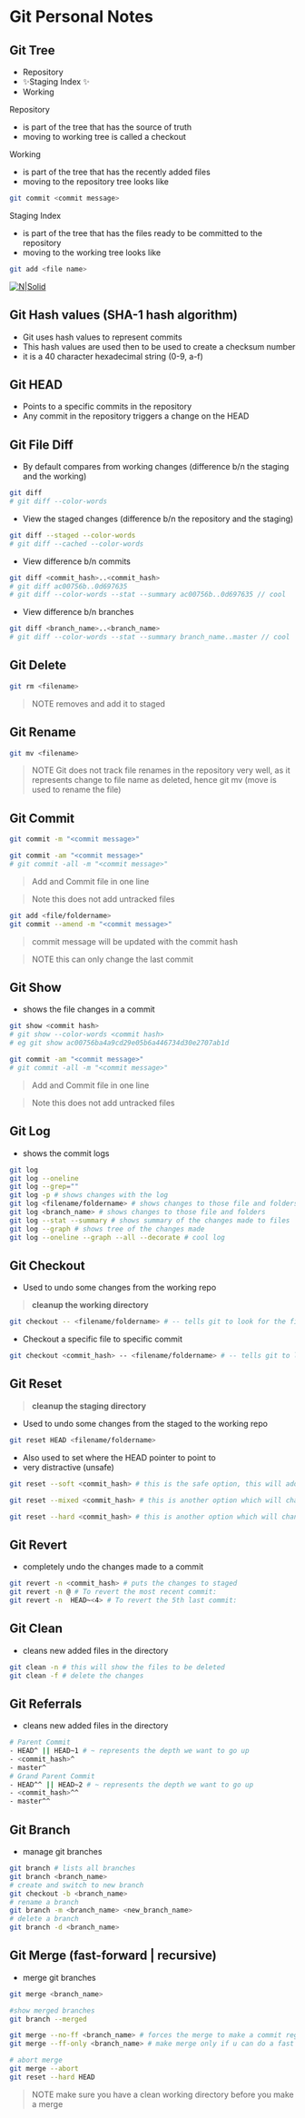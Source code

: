 # Git Personal Notes

## Git Tree

- Repository
- ✨Staging Index ✨
- Working


Repository 
- is part of the tree that has the source of truth
- moving to working tree is called a checkout

Working
- is part of the tree that has the recently added files 
- moving to the repository tree looks like
```sh
git commit <commit message>
```

Staging Index
- is part of the tree that has the files ready to be committed to the repository 
- moving to the working tree looks like
```sh
git add <file name>
```
 
[![N|Solid](https://www.designveloper.com/wp-content/uploads/2020/01/Screen-Shot-2020-01-15-at-16.53.18-1024x673.png)](https://www.designveloper.com/blog/git-concepts-architecture/)


## Git Hash values (SHA-1 hash algorithm)
- Git uses hash values to represent commits
- This hash values are used then to be used to create a checksum number 
- it is a 40 character hexadecimal string (0-9, a-f)

## Git HEAD
- Points to a specific commits in the repository
- Any commit in the repository triggers a change on the HEAD


## Git File Diff
- By default compares from working changes (difference b/n the staging and the working)
```sh
git diff
# git diff --color-words 
```
- View the staged changes  (difference b/n the repository and the staging)
```sh
git diff --staged --color-words
# git diff --cached --color-words
```
- View difference b/n commits
```sh
git diff <commit_hash>..<commit_hash>
# git diff ac00756b..0d697635
# git diff --color-words --stat --summary ac00756b..0d697635 // cool
```
- View difference b/n branches
```sh
git diff <branch_name>..<branch_name>
# git diff --color-words --stat --summary branch_name..master // cool
```

## Git Delete
```sh
git rm <filename>
```
> NOTE removes and add it to staged

## Git Rename
```sh
git mv <filename>
```
> NOTE Git does not track file renames in the repository very well, as it represents change to file name as deleted, hence git mv (move is used to rename the file)

## Git Commit
```sh
git commit -m "<commit message>"
```

```sh
git commit -am "<commit message>" 
# git commit -all -m "<commit message>"
```
> Add and Commit file in one line

> Note this does not add untracked files

```sh
git add <file/foldername>
git commit --amend -m "<commit message>" 
```
> commit message will be updated with the commit hash

> NOTE this can only change the last commit

## Git Show
- shows the file changes in a commit 
```sh
git show <commit hash>
# git show --color-words <commit hash>
# eg git show ac00756ba4a9cd29e05b6a446734d30e2707ab1d
```

```sh
git commit -am "<commit message>" 
# git commit -all -m "<commit message>"
```
> Add and Commit file in one line

> Note this does not add untracked files

## Git Log
- shows the commit logs
```sh
git log 
git log --oneline
git log --grep=""
git log -p # shows changes with the log
git log <filename/foldername> # shows changes to those file and folders
git log <branch_name> # shows changes to those file and folders
git log --stat --summary # shows summary of the changes made to files
git log --graph # shows tree of the changes made
git log --oneline --graph --all --decorate # cool log
```

## Git Checkout
- Used to undo some changes from the working repo 
> __cleanup the working directory__
```sh
git checkout -- <filename/foldername> # -- tells git to look for the file/folder in the current folder instead of looking for a branch
```

- Checkout a specific file to specific commit
```sh
git checkout <commit_hash> -- <filename/foldername> # -- tells git to look for the file/folder in the current folder instead of looking for a branch
```

## Git Reset
> __cleanup the staging directory__
- Used to undo some changes from the staged to the working repo
```sh
git reset HEAD <filename/foldername>
```

- Also used to set where the HEAD pointer to point to
- very distractive (unsafe)
```sh
git reset --soft <commit_hash> # this is the safe option, this will add all the changes of the commits being ignored to the staging index or working directory

git reset --mixed <commit_hash> # this is another option which will change the staging index to match the working directory

git reset --hard <commit_hash> # this is another option which will change the staging index and the working directory 
```
## Git Revert
- completely undo the changes made to a commit 
```sh
git revert -n <commit_hash> # puts the changes to staged
git revert -n @ # To revert the most recent commit:
git revert -n  HEAD~<4> # To revert the 5th last commit:
```

## Git Clean
- cleans new added files in the directory  
```sh
git clean -n # this will show the files to be deleted  
git clean -f # delete the changes   
```

## Git Referrals
- cleans new added files in the directory  
```sh 
# Parent Commit
- HEAD^ || HEAD~1 # ~ represents the depth we want to go up
- <commit_hash>^ 
- master^ 
# Grand Parent Commit
- HEAD^^ || HEAD~2 # ~ represents the depth we want to go up
- <commit_hash>^^ 
- master^^ 
```

## Git Branch
- manage git branches  
```sh 
git branch # lists all branches
git branch <branch_name>
# create and switch to new branch
git checkout -b <branch_name>
# rename a branch
git branch -m <branch_name> <new_branch_name>
# delete a branch
git branch -d <branch_name>
```

## Git Merge (fast-forward | recursive)
- merge git branches  
```sh 
git merge <branch_name>

#show merged branches
git branch --merged

git merge --no-ff <branch_name> # forces the merge to make a commit regarding the merge
git merge --ff-only <branch_name> # make merge only if u can do a fast forward merge

# abort merge
git merge --abort 
git reset --hard HEAD
```
> NOTE make sure you have a clean working directory before you make a merge